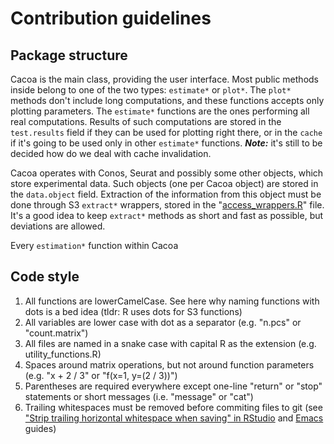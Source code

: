 # Contribution guidelines

## Package structure

Cacoa is the main class, providing the user interface. Most public methods inside belong to one of the two types: `estimate*` or `plot*`. The `plot*` methods don't include long computations, and these functions accepts only plotting parameters. The `estimate*` functions are the ones performing all real computations. Results of such computations are stored in the `test.results` field if they can be used for plotting right there, or in the `cache` if it's going to be used only in other `estimate*` functions. ***Note:*** it's still to be decided how do we deal with cache invalidation.

Cacoa operates with Conos, Seurat and possibly some other objects, which store experimental data. Such objects (one per Cacoa object) are stored in the `data.object` field. Extraction of the information from this object must be done through S3 `extract*` wrappers, stored in the "[access_wrappers.R](R/access_wrappers.R)" file. It's a good idea to keep `extract*` methods as short and fast as possible, but deviations are allowed.

Every `estimation*` function within Cacoa

## Code style

1. All functions are lowerCamelCase. See here why naming functions with dots is a bed idea (tldr: R uses dots for S3 functions)
2. All variables are lower case with dot as a separator (e.g. "n.pcs" or "count.matrix")
3. All files are named in a snake case with capital R as the extension (e.g. utility_functions.R)
4. Spaces around matrix operations, but not around function parameters (e.g. "x + 2 / 3" or "f(x=1, y=(2 / 3))")
5. Parentheses are required everywhere except one-line "return" or "stop" statements or short messages (i.e. "message" or "cat")
6. Trailing whitespaces must be removed before commiting files to git (see ["Strip trailing horizontal whitespace when saving" in RStudio](https://support.rstudio.com/hc/en-us/articles/200549016-Customizing-RStudio?mobile_site=true) and [Emacs](https://www.emacswiki.org/emacs/DeletingWhitespace#toc3) guides)
